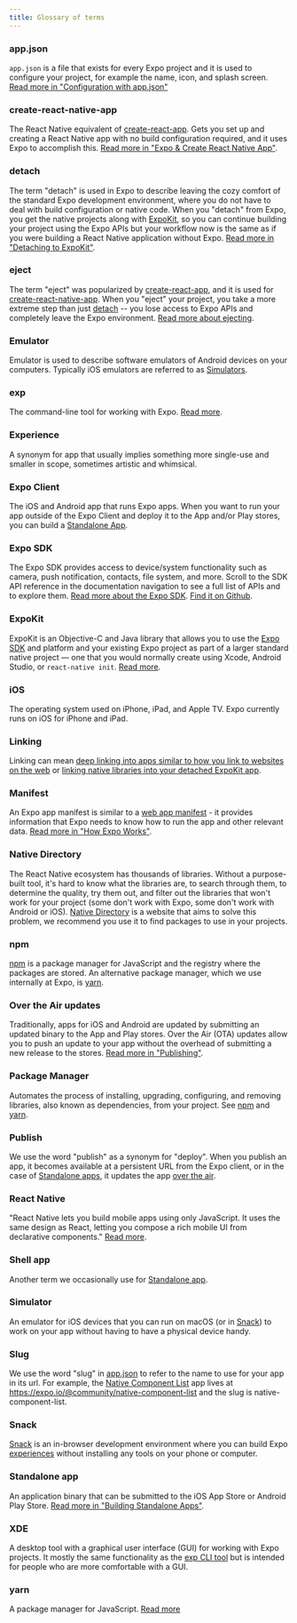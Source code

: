 ```yaml
---
title: Glossary of terms
---
```


### app.json

`app.json` is a file that exists for every Expo project and it is used to configure your project, for example the name, icon, and splash screen. [Read more in "Configuration with app.json"](../configuration/)

### create-react-native-app

The React Native equivalent of [create-react-app](https://github.com/facebookincubator/create-react-app). Gets you set up and creating a React Native app with no build configuration required, and it uses Expo to accomplish this. [Read more in "Expo & Create React Native App"](../create-react-native-app/).

### detach

The term "detach" is used in Expo to describe leaving the cozy comfort of the standard Expo development environment, where you do not have to deal with build configuration or native code. When you "detach" from Expo, you get the native projects along with [ExpoKit](#expokit), so you can continue building your project using the Expo APIs but your workflow now is the same as if you were building a React Native application without Expo. [Read more in "Detaching to ExpoKit"](/versions/latest/expokit/eject/).

### eject

The term "eject" was popularized by [create-react-app](https://github.com/facebookincubator/create-react-app), and it is used for [create-react-native-app](https://github.com/react-community/create-react-native-app). When you "eject" your project, you take a more extreme step than just [detach](#detach) -- you lose access to Expo APIs and completely leave the Expo environment. [Read more about ejecting](https://github.com/react-community/create-react-native-app/blob/master/EJECTING.md).

### Emulator

Emulator is used to describe software emulators of Android devices on your computers. Typically iOS emulators are referred to as [Simulators](#simulator).

### exp

The command-line tool for working with Expo. [Read more](../exp-cli/).

### Experience

A synonym for app that usually implies something more single-use and smaller in scope, sometimes artistic and whimsical.

### Expo Client

The iOS and Android app that runs Expo apps. When you want to run your app outside of the Expo Client and deploy it to the App and/or Play stores, you can build a [Standalone App](#standalone-app).

### Expo SDK

The Expo SDK provides access to device/system functionality such as camera, push notification, contacts, file system, and more. Scroll to the SDK API reference in the documentation navigation to see a full list of APIs and to explore them. [Read more about the Expo SDK](/versions/latest/sdk/). [Find it on Github](https://github.com/expo/expo-sdk).

### ExpoKit

ExpoKit is an Objective-C and Java library that allows you to use the [Expo SDK](#expo-sdk) and platform and your existing Expo project as part of a larger standard native project — one that you would normally create using Xcode, Android Studio, or `react-native init`. [Read more](../detach/).

### iOS

The operating system used on iPhone, iPad, and Apple TV. Expo currently runs on iOS for iPhone and iPad.

### Linking

Linking can mean [deep linking into apps similar to how you link to websites on the web](../linking/) or [linking native libraries into your detached ExpoKit app](../expokit/#changing-native-dependencies).

### Manifest

An Expo app manifest is similar to a [web app manifest](https://developer.mozilla.org/en-US/docs/Web/Manifest) - it provides information that Expo needs to know how to run the app and other relevant data. [Read more in "How Expo Works"](../how-expo-works/#expo-manifest).

### Native Directory

The React Native ecosystem has thousands of libraries. Without a purpose-built tool, it's hard to know what the libraries are, to search through them, to determine the quality, try them out, and filter out the libraries that won't work for your project (some don't work with Expo, some don't work with Android or iOS). [Native Directory](http://native.directory/) is a website that aims to solve this problem, we recommend you use it to find packages to use in your projects.

### npm

[npm](https://www.npmjs.com/) is a package manager for JavaScript and the registry where the packages are stored. An alternative package manager, which we use internally at Expo, is [yarn](#yarn).

### Over the Air updates

Traditionally, apps for iOS and Android are updated by submitting an updated binary to the App and Play stores. Over the Air (OTA) updates allow you to push an update to your app without the overhead of submitting a new release to the stores. [Read more in "Publishing"](../publishing/).

### Package Manager

Automates the process of installing, upgrading, configuring, and removing libraries, also known as dependencies, from your project. See [npm](#npm) and [yarn](#yarn).

### Publish

We use the word "publish" as a synonym for "deploy". When you publish an app, it becomes available at a persistent URL from the Expo client, or in the case of [Standalone apps](#standalone-app), it updates the app [over the air](#over-the-air-updates).

### React Native

"React Native lets you build mobile apps using only JavaScript. It uses the same design as React, letting you compose a rich mobile UI from declarative components." [Read more](https://facebook.github.io/react-native/).

### Shell app

Another term we occasionally use for [Standalone app](#standalone-app).

### Simulator

An emulator for iOS devices that you can run on macOS (or in [Snack](#snack)) to work on your app without having to have a physical device handy.

### Slug

We use the word "slug" in [app.json](#appjson) to refer to the name to use for your app in its url. For example, the [Native Component List](https://expo.io/@community/native-component-list) app lives at https://expo.io/@community/native-component-list and the slug is native-component-list.

### Snack

[Snack](https://snack.expo.io/) is an in-browser development environment where you can build Expo [experiences](#experience) without installing any tools on your phone or computer.

### Standalone app

An application binary that can be submitted to the iOS App Store or Android Play Store. [Read more in "Building Standalone Apps"](../../distribution/building-standalone-apps/).

### XDE

A desktop tool with a graphical user interface (GUI) for working with Expo projects. It mostly the same functionality as the [exp CLI tool](#exp) but is intended for people who are more comfortable with a GUI.

### yarn

A package manager for JavaScript. [Read more](https://yarnpkg.com/)
